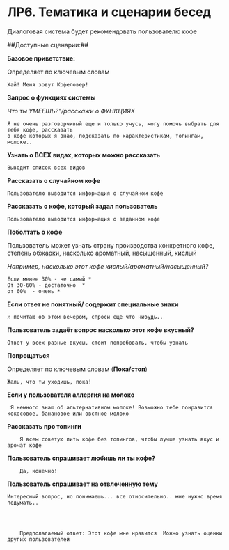 ЛР6. Тематика и сценарии бесед
===============================

Диалоговая система будет рекомендовать пользователю кофе


##Доступные сценарии:##


**Базовое приветствие:**

Определяет по ключевым словам

    Хай! Меня зовут Кофеловер!  

**Запрос о функциях системы**

*Что ты УМЕЕШЬ?"/расскажи о ФУНКЦИЯХ*    

    Я не очень разговорчивый еще и только учусь, могу помочь выбрать для тебя кофе, рассказать 
    о кофе которых я знаю, подсказать по характеристикам, топингам, молоке..

**Узнать о ВСЕХ видах, которых можно рассказать**

    Выводит список всех видов   
    
**Рассказать о случайном кофе**

    Пользователю выводится информация о случайном кофе  

**Рассказать о кофе, который задал пользователь**

    Пользователю выводится информация о заданном кофе   

**Поболтать о кофе**

Пользователь может узнать страну производства конкретного кофе, степень обжарки, насколько ароматный, насыщенный, кислый

*Например, насколько этот кофе кислый/ароматный/насыщенный?*

    Если менее 30% - не самый *   
    От 30-60% - достаточно  *
    от 60%  - очень *

**Если ответ не понятный/ содержит специальные знаки**

    Я почитаю об этом вечером, спроси еще что нибудь..   

**Пользователь задаёт вопрос насколько этот кофе вкусный?**

    Ответ у всех разные вкусы, стоит попробовать, чтобы узнать  
 
 **Попрощаться**
 
 Определяет по ключевым словам (**Пока/стоп**)
 
    Жаль, что ты уходишь, пока! 
    
**Если у пользователя аллергия на молоко**

     Я немного знаю об альтернативном молоке! Возможно тебе понравится кокосовое, банановое или овсяное молоко
    
**Рассказать про топинги**

        Я всем советую пить кофе без топингов, чтобы лучше узнать вкус и аромат кофе
        
**Пользователь спрашивает любишь ли ты кофе?**
        
        Да, конечно!

**Пользователь спрашивает на отвлеченную тему**

    Интересный вопрос, но понимаешь... все относительно.. мне нужно время подумать..




        Предполагаемый ответ: Этот кофе мне нравится  Можно узнать оценки других пользователей      
